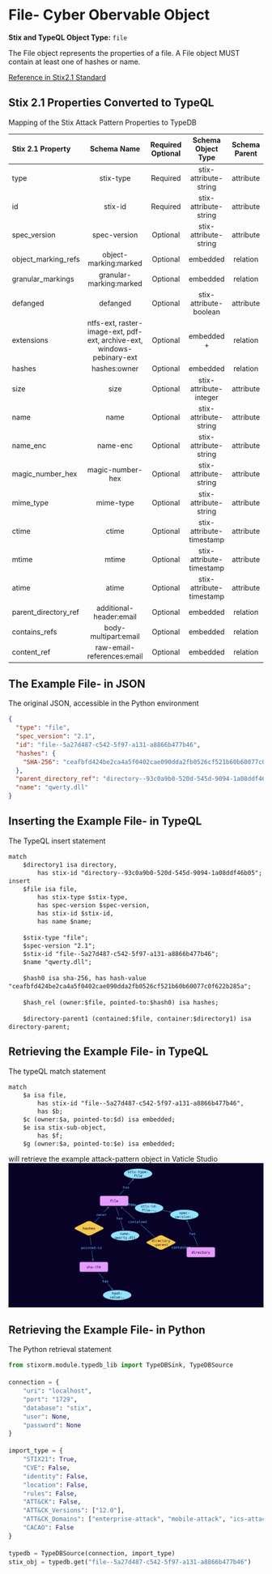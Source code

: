 # File- Cyber Obervable Object

**Stix and TypeQL Object Type:**  `file`

The File object represents the properties of a file. A File object MUST contain at least one of hashes or name.

[Reference in Stix2.1 Standard](https://docs.oasis-open.org/cti/stix/v2.1/os/stix-v2.1-os.html#_99bl2dibcztv)
## Stix 2.1 Properties Converted to TypeQL
Mapping of the Stix Attack Pattern Properties to TypeDB

|  Stix 2.1 Property    |           Schema Name             | Required  Optional  |      Schema Object Type | Schema Parent  |
|:--------------------|:--------------------------------:|:------------------:|:------------------------:|:-------------:|
|  type                 |            stix-type              |      Required       |  stix-attribute-string    |   attribute    |
|  id                   |             stix-id               |      Required       |  stix-attribute-string    |   attribute    |
|  spec_version         |           spec-version            |      Optional       |  stix-attribute-string    |   attribute    |
|  object_marking_refs  |      object-marking:marked        |      Optional       |   embedded     |relation |
|  granular_markings    |     granular-marking:marked       |      Optional       |   embedded     |relation |
| defanged |defanged |      Optional       |stix-attribute-boolean |   attribute    |
|  extensions           |ntfs-ext, raster-image-ext, pdf-ext, archive-ext, windows-pebinary-ext |      Optional       |   embedded + |relation |
| hashes |hashes:owner |      Optional       |   embedded     |relation |
| size |size |      Optional       |  stix-attribute-integer    |   attribute    |
| name |name |      Optional       |  stix-attribute-string    |   attribute    |
| name_enc |name-enc |      Optional       |  stix-attribute-string    |   attribute    |
| magic_number_hex |magic-number-hex |      Optional       |  stix-attribute-string    |   attribute    |
| mime_type |mime-type |      Optional       |  stix-attribute-string    |   attribute    |
| ctime |ctime |      Optional       |  stix-attribute-timestamp    |   attribute    |
| mtime |mtime |      Optional       |  stix-attribute-timestamp    |   attribute    |
| atime |atime |      Optional       |  stix-attribute-timestamp    |   attribute    |
| parent_directory_ref |additional-header:email |      Optional       |   embedded     |relation |
| contains_refs |body-multipart:email |      Optional       |   embedded     |relation |
| content_ref |raw-email-references:email |      Optional       |   embedded     |relation |

## The Example File- in JSON
The original JSON, accessible in the Python environment
```json
{      
  "type": "file",      
  "spec_version": "2.1",      
  "id": "file--5a27d487-c542-5f97-a131-a8866b477b46",      
  "hashes": {      
    "SHA-256": "ceafbfd424be2ca4a5f0402cae090dda2fb0526cf521b60b60077c0f622b285a"      
  },      
  "parent_directory_ref": "directory--93c0a9b0-520d-545d-9094-1a08ddf46b05",      
  "name": "qwerty.dll"      
}
```


## Inserting the Example File- in TypeQL
The TypeQL insert statement
```typeql
match  
    $directory1 isa directory, 
        has stix-id "directory--93c0a9b0-520d-545d-9094-1a08ddf46b05";
insert 
    $file isa file,
        has stix-type $stix-type,
        has spec-version $spec-version,
        has stix-id $stix-id,
        has name $name;    
    
    $stix-type "file";
    $spec-version "2.1";
    $stix-id "file--5a27d487-c542-5f97-a131-a8866b477b46";
    $name "qwerty.dll";
    
    $hash0 isa sha-256, has hash-value "ceafbfd424be2ca4a5f0402cae090dda2fb0526cf521b60b60077c0f622b285a";
    
    $hash_rel (owner:$file, pointed-to:$hash0) isa hashes;
    
    $directory-parent1 (contained:$file, container:$directory1) isa directory-parent;
```

## Retrieving the Example File- in TypeQL
The typeQL match statement

```typeql
match
    $a isa file,
        has stix-id "file--5a27d487-c542-5f97-a131-a8866b477b46",
        has $b;
    $c (owner:$a, pointed-to:$d) isa embedded;
    $e isa stix-sub-object, 
        has $f;
    $g (owner:$a, pointed-to:$e) isa embedded;
```


will retrieve the example attack-pattern object in Vaticle Studio
![File- Example](./img/file.png)

## Retrieving the Example File-  in Python
The Python retrieval statement

```python
from stixorm.module.typedb_lib import TypeDBSink, TypeDBSource

connection = {
    "uri": "localhost",
    "port": "1729",
    "database": "stix",
    "user": None,
    "password": None
}

import_type = {
    "STIX21": True,
    "CVE": False,
    "identity": False,
    "location": False,
    "rules": False,
    "ATT&CK": False,
    "ATT&CK_Versions": ["12.0"],
    "ATT&CK_Domains": ["enterprise-attack", "mobile-attack", "ics-attack"],
    "CACAO": False
}

typedb = TypeDBSource(connection, import_type)
stix_obj = typedb.get("file--5a27d487-c542-5f97-a131-a8866b477b46")
```

